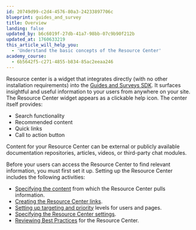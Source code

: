 ```yaml
---
id: 20749d99-c2d4-4576-80a3-24233897706c
blueprint: guides_and_survey
title: Overview
landing: false
updated_by: b6c6019f-27db-41a7-98bb-07c9b90f212b
updated_at: 1760633219
this_article_will_help_you:
  - 'Understand the basic concepts of the Resource Center'
academy_course:
  - 6b5642f5-c271-4855-b834-85ac2eeaa246
---
```

Resource center is a widget that integrates directly (with no other installation requirements) into the [Guides and Surveys SDK](/docs/guides-and-surveys/sdk). It surfaces insightful and useful information to your users from anywhere on your site. The Resource Center widget appears as a clickable help icon. The center itself provides:
- Search functionality
- Recommended content
- Quick links
- Call to action button

Content for your Resource Center can be external or publicly available documentation repositories, articles, videos, or third-party chat modules.

Before your users can access the Resource Center to find relevant information, you must first set it up. Setting up the Resource Center includes the following activities:
- [Specifying the content](/docs/guides-and-surveys/resource-center-source-content) from which the Resource Center pulls information.
- [Creating the Resource Center links](/docs/guides-and-surveys/resource-center-recommendation-sets).
- [Setting up targeting and priority](/docs/guides-and-surveys/resource-center-targeting-recommendation-sets) levels for users and pages.
- [Specifying the Resource Center settings](/docs/guides-and-surveys/resource-center-settings).
- [Reviewing Best Practices](/docs/guides-and-surveys/resource-center-best-practices) for the Resource Center.